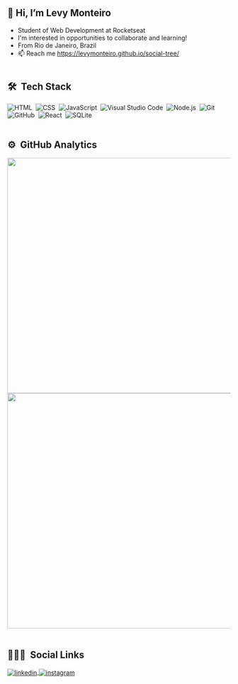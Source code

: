 ## 👋 Hi, I’m Levy Monteiro
- Student of Web Development at Rocketseat
- I'm interested in opportunities to collaborate and learning!
- From Rio de Janeiro, Brazil
- 📫 Reach me https://levymonteiro.github.io/social-tree/
<br><br>

## 🛠 &nbsp;Tech Stack
![HTML](https://img.shields.io/badge/-HTML-05122A?style=flat&logo=HTML5)&nbsp;
![CSS](https://img.shields.io/badge/-CSS-05122A?style=flat&logo=CSS3&logoColor=1572B6)&nbsp;
![JavaScript](https://img.shields.io/badge/-JavaScript-05122A?style=flat&logo=javascript)&nbsp;
![Visual Studio Code](https://img.shields.io/badge/-Visual%20Studio%20Code-05122A?style=flat&logo=visual-studio-code&logoColor=007ACC)&nbsp;
![Node.js](https://img.shields.io/badge/-Node.js-05122A?style=flat&logo=node.js)&nbsp;
![Git](https://img.shields.io/badge/-Git-05122A?style=flat&logo=git)&nbsp;
![GitHub](https://img.shields.io/badge/-GitHub-05122A?style=flat&logo=github)&nbsp;
![React](https://img.shields.io/badge/-React-05122A?style=flat&logo=react)&nbsp;
![SQLite](https://img.shields.io/badge/-SQLite-05122A?style=flat&logo=sqlite)&nbsp;
<br><br>

## ⚙️ &nbsp;GitHub Analytics
<img width="530em" src="https://github-readme-stats.vercel.app/api?username=levymonteiro&show_icons=true&theme=github_dark">
<img width="530em" src="https://github-readme-stats.vercel.app/api/top-langs/?username=levymonteiro&layout=compact&theme=github_dark">
<br><br>

## 👨🏽‍🦲 &nbsp;Social Links
<a href="https://linkedin.com/in/levymonteiro" target="_blank">
  <img align="center" src="https://img.shields.io/badge/-LevyMonteiro-05122A?style=flat&logo=linkedin" alt="linkedin"/>
</a>
<a href="https://instagram.com/olevymonteiro" target="_blank">
 <img align="center" src="https://img.shields.io/badge/-LevyMonteiro-05122A?style=flat&logo=instagram" alt="instagram"/>
</a>
